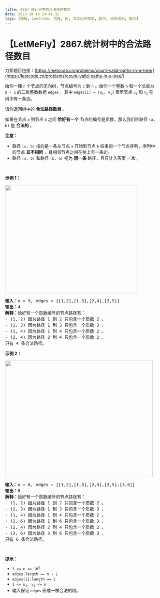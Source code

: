 ```yaml
---
title: 2867.统计树中的合法路径数目
date: 2023-10-10 14-41-32
tags: [题解, LeetCode, 困难, 树, 深度优先搜索, 数学, 动态规划, 数论]
---
```


# 【LetMeFly】2867.统计树中的合法路径数目

力扣题目链接：[https://leetcode.cn/problems/count-valid-paths-in-a-tree/](https://leetcode.cn/problems/count-valid-paths-in-a-tree/)

<p>给你一棵 <code>n</code>&nbsp;个节点的无向树，节点编号为&nbsp;<code>1</code>&nbsp;到&nbsp;<code>n</code>&nbsp;。给你一个整数&nbsp;<code>n</code>&nbsp;和一个长度为 <code>n - 1</code>&nbsp;的二维整数数组&nbsp;<code>edges</code>&nbsp;，其中&nbsp;<code>edges[i] = [u<sub>i</sub>, v<sub>i</sub>]</code>&nbsp;表示节点&nbsp;<code>u<sub>i</sub></code> 和&nbsp;<code>v<sub>i</sub></code>&nbsp;在树中有一条边。</p>

<p>请你返回树中的 <strong>合法路径数目</strong>&nbsp;。</p>

<p>如果在节点 <code>a</code>&nbsp;到节点 <code>b</code>&nbsp;之间 <strong>恰好有一个</strong>&nbsp;节点的编号是质数，那么我们称路径&nbsp;<code>(a, b)</code>&nbsp;是 <strong>合法的</strong>&nbsp;。</p>

<p><strong>注意：</strong></p>

<ul>
	<li>路径&nbsp;<code>(a, b)</code>&nbsp;指的是一条从节点 <code>a</code>&nbsp;开始到节点 <code>b</code>&nbsp;结束的一个节点序列，序列中的节点 <strong>互不相同</strong>&nbsp;，且相邻节点之间在树上有一条边。</li>
	<li>路径&nbsp;<code>(a, b)</code>&nbsp;和路径&nbsp;<code>(b, a)</code>&nbsp;视为 <strong>同一条</strong>&nbsp;路径，且只计入答案 <strong>一次</strong>&nbsp;。</li>
</ul>

<p>&nbsp;</p>

<p><strong class="example">示例 1：</strong></p>

<p><img alt="" src="https://assets.leetcode.com/uploads/2023/08/27/example1.png" style="width: 440px; height: 357px;" /></p>

<pre>
<b>输入：</b>n = 5, edges = [[1,2],[1,3],[2,4],[2,5]]
<b>输出：</b>4
<b>解释：</b>恰好有一个质数编号的节点路径有：
- (1, 2) 因为路径 1 到 2 只包含一个质数 2 。
- (1, 3) 因为路径 1 到 3 只包含一个质数 3 。
- (1, 4) 因为路径 1 到 4 只包含一个质数 2 。
- (2, 4) 因为路径 2 到 4 只包含一个质数 2 。
只有 4 条合法路径。
</pre>

<p><strong class="example">示例 2：</strong></p>

<p><img alt="" src="https://assets.leetcode.com/uploads/2023/08/27/example2.png" style="width: 488px; height: 384px;" /></p>

<pre>
<b>输入：</b>n = 6, edges = [[1,2],[1,3],[2,4],[3,5],[3,6]]
<b>输出：</b>6
<b>解释：</b>恰好有一个质数编号的节点路径有：
- (1, 2) 因为路径 1 到 2 只包含一个质数 2 。
- (1, 3) 因为路径 1 到 3 只包含一个质数 3 。
- (1, 4) 因为路径 1 到 4 只包含一个质数 2 。
- (1, 6) 因为路径 1 到 6 只包含一个质数 3 。
- (2, 4) 因为路径 2 到 4 只包含一个质数 2 。
- (3, 6) 因为路径 3 到 6 只包含一个质数 3 。
只有 6 条合法路径。
</pre>

<p>&nbsp;</p>

<p><strong>提示：</strong></p>

<ul>
	<li><code>1 &lt;= n &lt;= 10<sup>5</sup></code></li>
	<li><code>edges.length == n - 1</code></li>
	<li><code>edges[i].length == 2</code></li>
	<li><code>1 &lt;= u<sub>i</sub>, v<sub>i</sub> &lt;= n</code></li>
	<li>输入保证&nbsp;<code>edges</code>&nbsp;形成一棵合法的树。</li>
</ul>


    
